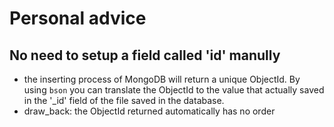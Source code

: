 # Personal advice
## No need to setup a field called 'id' manully
* the inserting process of MongoDB will return a unique ObjectId. By using `bson` you can translate the ObjectId to the value that actually saved in the '_id' field of the file saved in the database.
* draw_back: the ObjectId returned automatically has no order

